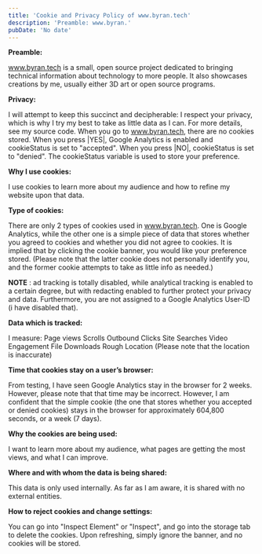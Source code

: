 ```yaml
---
title: 'Cookie and Privacy Policy of www.byran.tech'
description: 'Preamble: www.byran.'
pubDate: 'No date'
---
```


**Preamble:**

www.byran.tech is a small, open source project dedicated to bringing technical information about technology to more people. It also showcases creations by me, usually either 3D art or open source programs.

**Privacy:**

I will attempt to keep this succinct and decipherable: I respect your privacy, which is why I try my best to take as little data as I can. For more details, see my source code. When you go to www.byran.tech, there are no cookies stored. When you press |YES|, Google Analytics is enabled and cookieStatus is set to "accepted". When you press |NO|, cookieStatus is set to "denied". The cookieStatus variable is used to store your preference.

**Why I use cookies:**

I use cookies to learn more about my audience and how to refine my website upon that data.

**Type of cookies:**

There are only 2 types of cookies used in www.byran.tech. One is Google Analytics, while the other one is a simple piece of data that stores whether you agreed to cookies and whether you did not agree to cookies. It is implied that by clicking the cookie banner, you would like your preference stored. (Please note that the latter cookie does not personally identify you, and the former cookie attempts to take as little info as needed.)

**NOTE** : ad tracking is totally disabled, while analytical tracking is enabled to a certain degree, but with redacting enabled to further protect your privacy and data. Furthermore, you are not assigned to a Google Analytics User-ID (i have disabled that).

**Data which is tracked:**

I measure: Page views Scrolls Outbound Clicks Site Searches Video Engagement File Downloads Rough Location (Please note that the location is inaccurate)

**Time that cookies stay on a user’s browser:**

From testing, I have seen Google Analytics stay in the browser for 2 weeks. However, please note that that time may be incorrect. However, I am confident that the simple cookie (the one that stores whether you accepted or denied cookies) stays in the browser for approximately 604,800 seconds, or a week (7 days).

**Why the cookies are being used:**

I want to learn more about my audience, what pages are getting the most views, and what I can improve.

**Where and with whom the data is being shared:**

This data is only used internally. As far as I am aware, it is shared with no external entities.

**How to reject cookies and change settings:**

You can go into "Inspect Element" or "Inspect", and go into the storage tab to delete the cookies. Upon refreshing, simply ignore the banner, and no cookies will be stored.